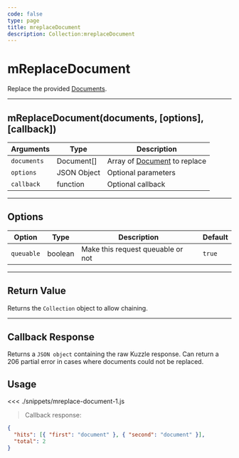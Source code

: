 ```yaml
---
code: false
type: page
title: mreplaceDocument
description: Collection:mreplaceDocument
---
```


# mReplaceDocument

Replace the provided [Documents](/sdk/js/5/document/).

---

## mReplaceDocument(documents, [options], [callback])

| Arguments   | Type        | Description                                         |
| ----------- | ----------- | --------------------------------------------------- |
| `documents` | Document[]  | Array of [Document](/sdk/js/5/document/) to replace |
| `options`   | JSON Object | Optional parameters                                 |
| `callback`  | function    | Optional callback                                   |

---

## Options

| Option     | Type    | Description                       | Default |
| ---------- | ------- | --------------------------------- | ------- |
| `queuable` | boolean | Make this request queuable or not | `true`  |

---

## Return Value

Returns the `Collection` object to allow chaining.

---

## Callback Response

Returns a `JSON object` containing the raw Kuzzle response.
Can return a 206 partial error in cases where documents could not be replaced.

## Usage

<<< ./snippets/mreplace-document-1.js

> Callback response:

```json
{
  "hits": [{ "first": "document" }, { "second": "document" }],
  "total": 2
}
```
